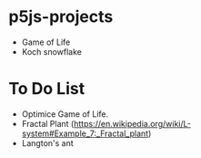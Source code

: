 # p5js-projects
 - Game of Life
 - Koch snowflake
# To Do List
 - Optimice Game of Life.
 - Fractal Plant (https://en.wikipedia.org/wiki/L-system#Example_7:_Fractal_plant)
 - Langton's ant
